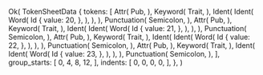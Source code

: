 Ok(
    TokenSheetData {
        tokens: [
            Attr(
                Pub,
            ),
            Keyword(
                Trait,
            ),
            Ident(
                Ident(
                    Word(
                        Id {
                            value: 20,
                        },
                    ),
                ),
            ),
            Punctuation(
                Semicolon,
            ),
            Attr(
                Pub,
            ),
            Keyword(
                Trait,
            ),
            Ident(
                Ident(
                    Word(
                        Id {
                            value: 21,
                        },
                    ),
                ),
            ),
            Punctuation(
                Semicolon,
            ),
            Attr(
                Pub,
            ),
            Keyword(
                Trait,
            ),
            Ident(
                Ident(
                    Word(
                        Id {
                            value: 22,
                        },
                    ),
                ),
            ),
            Punctuation(
                Semicolon,
            ),
            Attr(
                Pub,
            ),
            Keyword(
                Trait,
            ),
            Ident(
                Ident(
                    Word(
                        Id {
                            value: 23,
                        },
                    ),
                ),
            ),
            Punctuation(
                Semicolon,
            ),
        ],
        group_starts: [
            0,
            4,
            8,
            12,
        ],
        indents: [
            0,
            0,
            0,
            0,
        ],
    },
)